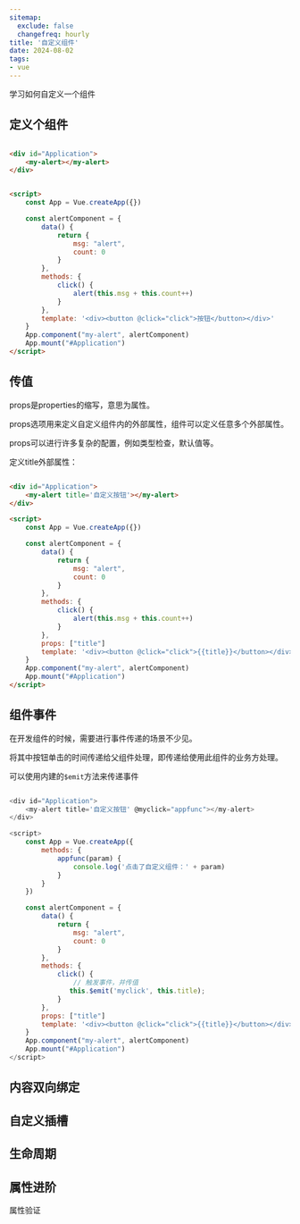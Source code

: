 ```yaml
---
sitemap:
  exclude: false
  changefreq: hourly
title: '自定义组件'
date: 2024-08-02
tags:
- vue
---
```


学习如何自定义一个组件

## 定义个组件

```html

<div id="Application">
    <my-alert></my-alert>
</div>


<script>
    const App = Vue.createApp({})

    const alertComponent = {
        data() {
            return {
                msg: "alert",
                count: 0
            }
        },
        methods: {
            click() {
                alert(this.msg + this.count++)
            }
        },
        template: '<div><button @click="click">按钮</button></div>'
    } 
    App.component("my-alert", alertComponent)
    App.mount("#Application")
</script>
```


## 传值

props是properties的缩写，意思为属性。

props选项用来定义自定义组件内的外部属性，组件可以定义任意多个外部属性。

props可以进行许多复杂的配置，例如类型检查，默认值等。

定义title外部属性：

```html

<div id="Application">
    <my-alert title='自定义按钮'></my-alert>
</div>

<script>
    const App = Vue.createApp({})

    const alertComponent = {
        data() {
            return {
                msg: "alert",
                count: 0
            }
        },
        methods: {
            click() {
                alert(this.msg + this.count++)
            }
        },
        props: ["title"]
        template: '<div><button @click="click">{{title}}</button></div>'
    } 
    App.component("my-alert", alertComponent)
    App.mount("#Application")
</script>
```

## 组件事件

在开发组件的时候，需要进行事件传递的场景不少见。

将其中按钮单击的时间传递给父组件处理，即传递给使用此组件的业务方处理。

可以使用内建的`$emit`方法来传递事件


```js

<div id="Application">
    <my-alert title='自定义按钮' @myclick="appfunc"></my-alert>
</div>

<script>
    const App = Vue.createApp({
        methods: {
            appfunc(param) {
                console.log('点击了自定义组件：' + param)
            }
        }
    })

    const alertComponent = {
        data() {
            return {
                msg: "alert",
                count: 0
            }
        },
        methods: {
            click() {
                // 触发事件，并传值
               this.$emit('myclick', this.title); 
            }
        },
        props: ["title"]
        template: '<div><button @click="click">{{title}}</button></div>'
    } 
    App.component("my-alert", alertComponent)
    App.mount("#Application")
</script>
```

## 内容双向绑定


## 自定义插槽


## 生命周期

## 属性进阶

属性验证














